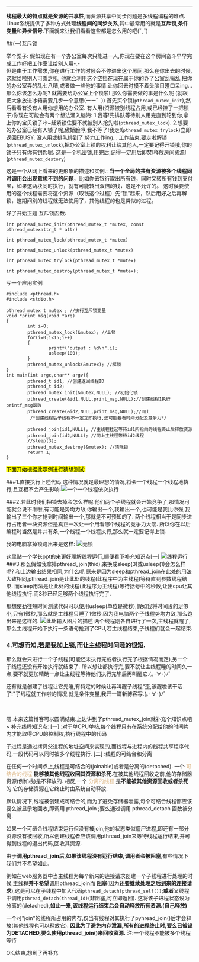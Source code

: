 ﻿



---

**线程最大的特点就是资源的共享性**,而资源共享中同步问题是多线程编程的难点.
Linux系统提供了多种方式处理**线程间的同步关系**,其中最常用的就是**互斥锁**,**条件变量**和**异步信号**.下面就来让我们看看这些都是怎么用的吧(ˇˍˇ)

##(一)互斥锁


举个栗子:
假如现在有一个办公室每次只能进一人,你现在要在这个房间奋斗早早完成工作好把工作室让给别人用-.-   
但是由于工作需求,你在进行工作的时候会不停进出这个房间,那么在你出去的时候,这就给啦别人可乘之机,        他就会利用这个空挡在现在属于你的办了公室乱捣乱,把你的办公室弄的乱七八糟,或者做一些他的事情.让你回去时摸不着头脑目瞪口呆ing...
那么你该怎么办呢? 就需要给办公室上个锁啦! 
那么你需要做的事是什么呢 (就跟把大象放进冰箱需要几步一个意思(ーー゛))
首先买个锁(`pthread_mutex_init`),然后看看有没有人用你想用的办公室.
有人用(资源被别线程占用,或已经挂了一把锁子)你现在可能会有两个想法涌入脑海: 1.我等!先排队等待别人用完直到轮到你,拿上你的宝贝锁子咔~赶紧锁住要不就被别人抢先啦(`pthread_mutex_lock`). 2.想要的办公室已经有人锁了呢,傲娇脸哼,我不等了!我走!(`pthread_mutex_trylock`)立即返回EBUSY.
没人用或排队排到了:努力工作ing...
工作结束,要走啦解锁(`pthread_mutex_unlock`),把办公室上锁的权利让给其他人,一定要记得开锁哦,你的锁子只有你有钥匙呢.
这是一个机密锁,用完后,记得一定用后即焚!释放房间资源!(`pthread_mutex_destory`)

这是一个从网上看来的更形象的描述和实例.:
**当一个全局的共有资源被多个线程同时调用会出现意想不到的问题**，比如你去银行取出所有钱，同时又转所有钱到支付宝，如果这两块同时执行，就有可能转出双倍的钱，这是不允许的。
这时候要使用的这个线程需要将这个资源（取钱这个过程）先“锁”起来，然后用好之后再解锁，这期间别的线程就无法使用了，其他线程的也是类似的过程。

好了开始正题
互斥锁函数:
```
int pthread_mutex_init(pthread_mutex_t *mutex, const pthread_mutexattr_t * attr)

int pthread_mutex_lock(pthread_mutex_t *mutex)

int pthread_mutex_unlock(pthread_mutex_t *mutex)

int pthread_mutex_trylock(pthread_mutex_t *mutex)

int pthread_mutex_destroy(pthread_mutex_t *mutex);

```
写一个应用实例
```
#include <pthread.h>
#include <stdio.h>
 
pthread_mutex_t mutex ; //执行互斥锁变量
void *print_msg(void *arg)
{
        int i=0;
        pthread_mutex_lock(&mutex); //上锁
        for(i=0;i<15;i++)
        {
                printf("output : %d\n",i);
                usleep(100);
        }
        pthread_mutex_unlock(&mutex); //解锁
}
int main(int argc,char** argv){
        pthread_t id1; //创建返回线程ID
        pthread_t id2; 
        pthread_mutex_init(&mutex,NULL); //初始化锁
        pthread_create(&id1,NULL,print_msg,NULL);//创建线程1执行printf_msg函数
        pthread_create(&id2,NULL,print_msg,NULL);//同上
         /*创建线程后子线程不一定立即执行,还可能要看时间分配及竞争力*/
        
        pthread_join(id1,NULL); //主线程挂起等待id1所指向的线程终止后释放资源
        pthread_join(id2,NULL); //同上主线程等待id2线程
        //sleep(3);
        pthread_mutex_destroy(&mutex); //清除锁
        return 1;
}

```
<mark>下面开始根据此示例进行猜想测试:</mark>

###1.直接执行上述代码.这种情况就是最理想的情况,将会一个线程一个线程地执行,且互相不会产生影响.![一个一个线程依次执行][1]
  
###2.若此时我们把锁去掉会怎么样呢
  他们两个子线程就会开始竞争了,那情况可能就会说不准啦,有可能是势均力敌,你输出一个,我输出一个,也可能是我比你强,我输出了三个你才抢到时间输出一个,那就是不可预知的了.
  两个线程相当于是同步进行占用者一块资源但是真正一次让一个用看哪个线程的竞争力大喽.
  所以你在以后编程时当然是井井有条,一个线程一个线程执行,那么就一定要记得上锁.
  
  我的电脑拿掉锁跑出来是这样:
 ![无锁][2]


  这里贴一个学长ppt的来更好理解线程运行,顺便看下补充知识点[[一]](#jump)
  ![线程运行][3]
###3.那么假如我拿掉pthread_join(thid),来换成sleep(3)或usleep(1)会怎么样呢?
  和上边输出结果相同,为什么呢
  原来是因为sleep和pthread_join在此处的用法大致相同,pthread_join是让此处的线程(此程序中为主线程)等待直到参数线程结束.
  而sleep用法是让此处的线程(此程序为主线程)等待括号中的秒数,让出cpu让其他线程执行.而3秒已经足够两个线程执行完了.
 
  那想使劲往短时间测试代码可以使用usleep(单位是微秒),假如我将时间设的足够小,只有1微秒,那么就是主线程只睡了1微秒.因为我电脑两个子线程势均力敌,那么跑出来是这样的.
  ![此处输入图片的描述][4]
  两个线程刚各自进行了一次,主线程就醒了,那么主线程开始下执行一条语句抢到了CPU,若主线程结束,子线程们就会一起结束.
  


  [1]: https://img-blog.csdn.net/20180810101442147?watermark/2/text/aHR0cHM6Ly9ibG9nLmNzZG4ubmV0L2tra2tkZQ==/font/5a6L5L2T/fontsize/400/fill/I0JBQkFCMA==/dissolve/70
  [2]: https://img-blog.csdn.net/20180810102456928?watermark/2/text/aHR0cHM6Ly9ibG9nLmNzZG4ubmV0L2tra2tkZQ==/font/5a6L5L2T/fontsize/400/fill/I0JBQkFCMA==/dissolve/70
  [3]:https://img-blog.csdn.net/20180810103106681?watermark/2/text/aHR0cHM6Ly9ibG9nLmNzZG4ubmV0L2tra2tkZQ==/font/5a6L5L2T/fontsize/400/fill/I0JBQkFCMA==/dissolve/70
  [4]: https://img-blog.csdn.net/20180810104608927?watermark/2/text/aHR0cHM6Ly9ibG9nLmNzZG4ubmV0L2tra2tkZQ==/font/5a6L5L2T/fontsize/400/fill/I0JBQkFCMA==/dissolve/70
  
### 4.可想而知,若是我加上锁,而让主线程时间睡的很短.
那么就会只进行一个子线程(可能还未执行完或者执行完了根据情况而定),另一个子线程还没有开始执行就结束了.
  所以想让都执行完,要不就让主线程睡的时间久一点,要不就更加精确一点让主线程等待他们执行完毕后再叫醒它.(｡･∀･)ﾉﾞ
  
  还有就是创建了线程让它先睡,有特定的时候让再叫醒子线程"歪,该醒啦该干活了!"子线程就工作啦的情况,就是条件变量,我开一篇新博客写.(｡･∀･)ﾉﾞ
  
  
  <br>
  <br>
  嗯.本来这篇博客可以圆满结束.上边讲到了pthread_mutex_join就补充个知识点吧~
  补充线程知识点:
<span id="jump">[一]</span> :对于单CPU单核,每个线程只有在系统分配给他的时间片内才能取得CPU的控制权,执行线程中的代码

子进程是通过拷贝父进程的地址空间来实现的,而线程与进程内的线程共享程序代码,一段代码可以同时被多个线程执行.
<span id ="jump">[二]</span> :线程的可结合和分离

在任何一个时间点上,线程是可结合的(joinable)或者是分离的(detached).
一个<font color=#DEB887>  可结合的线程 </font> **能够被其他线程收回其资源和杀死**.在被其他线程回收之前,他的存储器资源(例如栈)是不释放的.
相反,一个<font color=#DEB887>  分离的线程 </font>是**不能被其他资源回收或者杀死**的.它的存储资源在它终止时由系统自动释放.

默认情况下,线程被创建成可结合的,而为了避免存储器泄露,每个可结合线程都应该要么被显示地回收,即调用 pthread_join ;要么通过调用 pthread_detach 函数被分离.

如果一个可结合线程结束运行但没有被join,他的状态类似僵尸进程,即还有一部分资源没有被回收,所以创建线程者应该调用pthread_join来等待线程运行结束,并可得到线程的退出代码,回收其资源.


由于**调用pthread_join后,如果该线程没有运行结束,调用者会被阻塞**,有些情况下我们并不希望如此.

例如在web服务器中当主线程为每个新来的连接请求创建一个子线程进行处理的时候,主线程**并不希望**调用pthread_join而 **阻塞**(因为**还要继续处理之后到来的连接请求**),这是可以在子线程中加入代码`pthread_detach(pthread_self())`;**或者**父线程中调用`pthread_detach(thread_id)`(非阻塞,可立即返回).
这将该子进程状态设为分离的(detached),**如此一来,该线程运行结束后会自动释放所有资源.(自己释放)**

一个可"join"的线程所占用的内存,仅当有线程对其执行了pyhread_join()后才会释放(其他线程也可以释放它).
**因此为了避免内存泄漏,所有的进程终止时,要么已被设为DETACHED,要么使用pthread_join()来回收资源.**
注:一个线程不能被多个线程等待

OK,结束,想到了再补充